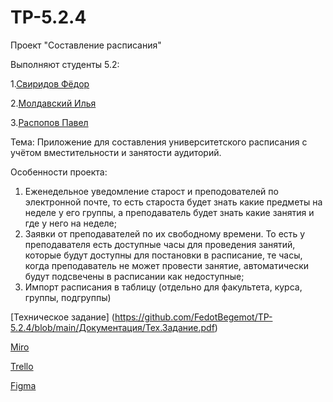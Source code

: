 # TP-5.2.4
Проект "Составление расписания"

Выполняют студенты 5.2:

1.[Свиридов Фёдор](https://github.com/FedotBegemot)

2.[Молдавский Илья](https://github.com/iIlyaM)

3.[Распопов Павел](https://github.com/tukitoki)

Тема: Приложение для составления университетского расписания с учётом вместительности и занятости аудиторий.

Особенности проекта:
1) Еженедельное уведомление старост и преподователей по электронной почте, то есть староста будет знать какие предметы на неделе у его группы, а преподаватель будет знать какие занятия и где у него на неделе; 
2) Заявки от преподавателей по их свободному времени. То есть у преподавателя есть доступные часы для проведения занятий, которые будут доступны для постановки в расписание, те часы, когда преподаватель не может провести занятие, автоматически будут подсвечены в расписании как недоступные; 
3) Импорт расписания в таблицу (отдельно для факультета, курса, группы, подгруппы)

[Техническое задание] (https://github.com/FedotBegemot/TP-5.2.4/blob/main/Документация/Тех.Задание.pdf)

[Miro](https://miro.com/app/board/uXjVPhSKaX0=/?share_link_id=911852827355)

[Trello](https://trello.com/invite/b/Q9oCXbbY/ATTI6172564b1058c47197abc0bfe86ce7f9B946A095/составление-расписания)

[Figma](https://www.figma.com/file/m2anmNcEu5ZxfiYcXzP4Pk/UnivTimeTable?node-id=0-1&t=TBJTWewhOpbanF8w-0)
